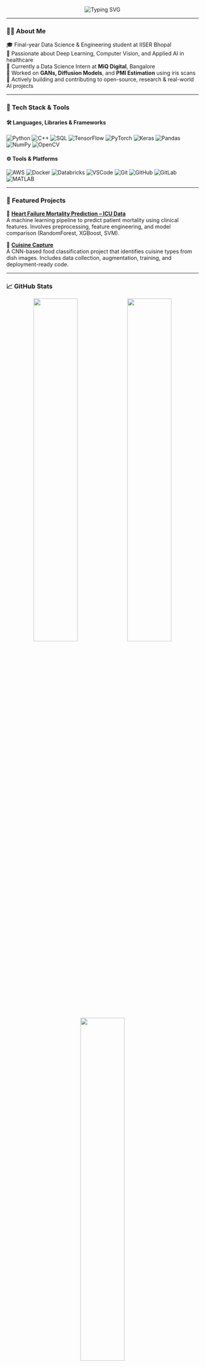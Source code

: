 <!-- Profile Header -->
<div align="center">
  <img src="https://readme-typing-svg.demolab.com?font=Fira+Code&weight=500&size=24&pause=1000&color=F7F7F7&center=true&vCenter=true&width=435&lines=Hi+there+%F0%9F%91%8B+I'm+Akshat+Pandey;Data+Scientist+%7C+AI+Research+Enthusiast;Building+smart+solutions+with+data" alt="Typing SVG" />
</div>

---

### 👨‍💻 About Me

🎓 Final-year Data Science & Engineering student at IISER Bhopal  
🔬 Passionate about Deep Learning, Computer Vision, and Applied AI in healthcare  
💼 Currently a Data Science Intern at **MiQ Digital**, Bangalore  
🧠 Worked on **GANs, Diffusion Models**, and **PMI Estimation** using iris scans  
🚀 Actively building and contributing to open-source, research & real-world AI projects  

---

### 🧰 Tech Stack & Tools

#### 🛠️ Languages, Libraries & Frameworks  
![Python](https://img.shields.io/badge/Python-3776AB?style=flat&logo=python&logoColor=white)
![C++](https://img.shields.io/badge/C++-00599C?style=flat&logo=c%2B%2B&logoColor=white)
![SQL](https://img.shields.io/badge/SQL-4479A1?style=flat&logo=mysql&logoColor=white)
![TensorFlow](https://img.shields.io/badge/TensorFlow-FF6F00?style=flat&logo=tensorflow&logoColor=white)
![PyTorch](https://img.shields.io/badge/PyTorch-EE4C2C?style=flat&logo=pytorch&logoColor=white)
![Keras](https://img.shields.io/badge/Keras-D00000?style=flat&logo=keras&logoColor=white)
![Pandas](https://img.shields.io/badge/Pandas-150458?style=flat&logo=pandas&logoColor=white)
![NumPy](https://img.shields.io/badge/NumPy-013243?style=flat&logo=numpy&logoColor=white)
![OpenCV](https://img.shields.io/badge/OpenCV-5C3EE8?style=flat&logo=opencv&logoColor=white)

#### ⚙️ Tools & Platforms  
![AWS](https://img.shields.io/badge/AWS-FF9900?style=flat&logo=amazonaws&logoColor=white)
![Docker](https://img.shields.io/badge/Docker-2496ED?style=flat&logo=docker&logoColor=white)
![Databricks](https://img.shields.io/badge/Databricks-E0201B?style=flat&logo=databricks&logoColor=white)
![VSCode](https://img.shields.io/badge/VS%20Code-007ACC?style=flat&logo=visual-studio-code&logoColor=white)
![Git](https://img.shields.io/badge/Git-F05032?style=flat&logo=git&logoColor=white)
![GitHub](https://img.shields.io/badge/GitHub-181717?style=flat&logo=github&logoColor=white)
![GitLab](https://img.shields.io/badge/GitLab-FC6D26?style=flat&logo=gitlab&logoColor=white)
![MATLAB](https://img.shields.io/badge/MATLAB-0076A8?style=flat&logo=mathworks&logoColor=white)

---

### 🚀 Featured Projects

🔬 **[Heart Failure Mortality Prediction – ICU Data](https://github.com/AkshatP0285/Prediction-of-Mortality-Rate-of-Heart-Failure-Patients-Admitted-to-ICU)**  
A machine learning pipeline to predict patient mortality using clinical features. Involves preprocessing, feature engineering, and model comparison (RandomForest, XGBoost, SVM).

🍱 **[Cuisine Capture](https://github.com/AkshatP0285/Cuisine_Capture)**  
A CNN-based food classification project that identifies cuisine types from dish images. Includes data collection, augmentation, training, and deployment-ready code.

---

### 📈 GitHub Stats

<p align="center">
  <img src="https://github-readme-stats.vercel.app/api?username=AkshatP0285&show_icons=true&theme=radical" width="48%" />
  <img src="https://streak-stats.demolab.com?user=AkshatP0285&theme=radical" width="48%" />
</p>

<p align="center">
  <img src="https://github-readme-stats.vercel.app/api/top-langs/?username=AkshatP0285&layout=compact&theme=radical" width="48%" />
</p>

---

### 📫 Connect with Me

[![LinkedIn](https://img.shields.io/badge/LinkedIn-blue?style=flat&logo=linkedin&logoColor=white)](https://www.linkedin.com/in/akshat-pandey-418299184/)
[![GitHub](https://img.shields.io/badge/GitHub-black?style=flat&logo=github&logoColor=white)](https://github.com/AkshatP0285)

---

### 🐍 GitHub Activity Snake (optional eye candy)

```md
<!-- Keep at bottom -->
![snake gif](https://github.com/AkshatP0285/AkshatP0285/blob/output/github-contribution-grid-snake.svg)

<!---
AkshatP0285/AkshatP0285 is a ✨ special ✨ repository because its `README.md` (this file) appears on your GitHub profile.
You can click the Preview link to take a look at your changes.
--->
